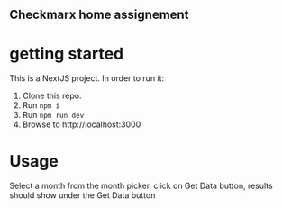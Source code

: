 ## Checkmarx home assignement

# getting started

This is a NextJS project. In order to run it:

1. Clone this repo.
2. Run ```npm i```
3. Run ```npm run dev```
4. Browse to http://localhost:3000


# Usage

Select a month from the month picker, click on Get Data button, results should show under the Get Data button

